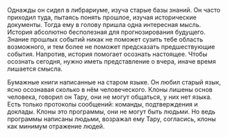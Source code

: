 Однажды он сидел в либрариуме, изуча старые базы знаний. Он часто приходил туда,
пытаясь понять прошлое, изучая исторические документы. Тогда ему в голову пришла
одна интересная мысль. История абсолютно бесполезная для прогнозирования будущего.
Знание прошлых событий никак не поможет сузить тебе область возможного, и тем
более не поможет предсказать предшествующие события. Напротив, история помогает
осознать настоящее. Чтобы осознать сегодня, нужно иметь представление о вчера,
иначе время лишается смысла.

Бумажные книги
написанные на старом языке. Он любил старый язык, ясно осознавая сколько в нём
человеческого. Клоны лишены основ человека, говорил он Тару, они не могут
общаться, у них нет языка. Есть только протоколы сообщений: команды,
подтверждения и доклады. Клоны это программы, они не могут быть людьми.
Но ведь программы написаны людьми, возражал ему Тару, согласись, клоны как
минимум отражение людей.
